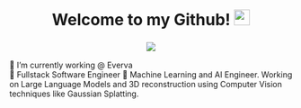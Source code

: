 
<!--
**Abdullah12has/Abdullah12has** is a ✨ _special_ ✨ repository because its `README.md` (this file) appears on your GitHub profile.

Here are some ideas to get you started:

- 🔭 I’m currently working on ...
- 🌱 I’m currently learning ...
- 👯 I’m looking to collaborate on ...
- 🤔 I’m looking for help with ...
- 💬 Ask me about ...
- 📫 How to reach me: ...
- 😄 Pronouns: ...
- ⚡ Fun fact: ...
-->



<h1 align="center">
  Welcome to my Github!
  <img src="https://media.giphy.com/media/hvRJCLFzcasrR4ia7z/giphy.gif" width="28">
</h1>

<h3 align="center">
  <img src="https://readme-typing-svg.herokuapp.com/?center=true&width=380&color=F7A0A0&lines=Full+Stack+Web+Developer;AI & ML+Engineer;">
</h3>

<p align="left">
🔭 I’m currently working @ Everva <br>
🌱 Fullstack Software Engineer
🌱 Machine Learning and AI Engineer. 
Working on Large Language Models and 3D reconstruction using Computer Vision techniques like Gaussian Splatting.
</p>

<!-- <p align="center">
 <a href="https://github.com/Abdullah12has"><img align="center" src="https://github-readme-streak-stats.herokuapp.com/?user=Abdullah12has&theme=dark"></a>
</p> -->
<!-- <p align="center">
  <a href="https://github.com/Abdullah12has"> <img align="center" src="https://github-readme-stats.anuraghazra1.vercel.app/api/top-langs/?username=Abdullah12has&layout=compact&theme=radical" />
</a> -->
<!-- </p> -->
<!-- <p align="center"> <img src="https://github-readme-stats.vercel.app/api?username=Abdullah12has&theme=synthwave&show_icons=true" alt="Abdullah12has" /> -->
